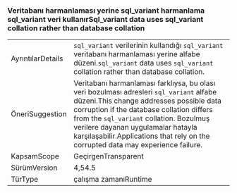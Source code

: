 ### <a name="sqlvariant-data-uses-sqlvariant-collation-rather-than-database-collation"></a><span data-ttu-id="8873a-101">Veritabanı harmanlaması yerine sql_variant harmanlama sql_variant veri kullanır</span><span class="sxs-lookup"><span data-stu-id="8873a-101">Sql_variant data uses sql_variant collation rather than database collation</span></span>

|   |   |
|---|---|
|<span data-ttu-id="8873a-102">Ayrıntılar</span><span class="sxs-lookup"><span data-stu-id="8873a-102">Details</span></span>|<span data-ttu-id="8873a-103"><code>sql_variant</code> verilerinin kullandığı <code>sql_variant</code> veritabanı harmanlaması yerine alfabe düzeni.</span><span class="sxs-lookup"><span data-stu-id="8873a-103"><code>sql_variant</code> data uses <code>sql_variant</code> collation rather than database collation.</span></span>|
|<span data-ttu-id="8873a-104">Öneri</span><span class="sxs-lookup"><span data-stu-id="8873a-104">Suggestion</span></span>|<span data-ttu-id="8873a-105">Veritabanı harmanlaması farklıysa, bu olası veri bozulması adresleri <code>sql_variant</code> alfabe düzeni.</span><span class="sxs-lookup"><span data-stu-id="8873a-105">This change addresses possible data corruption if the database collation differs from the <code>sql_variant</code> collation.</span></span> <span data-ttu-id="8873a-106">Bozulmuş verilere dayanan uygulamalar hatayla karşılaşabilir.</span><span class="sxs-lookup"><span data-stu-id="8873a-106">Applications that rely on the corrupted data may experience failure.</span></span>|
|<span data-ttu-id="8873a-107">Kapsam</span><span class="sxs-lookup"><span data-stu-id="8873a-107">Scope</span></span>|<span data-ttu-id="8873a-108">Geçirgen</span><span class="sxs-lookup"><span data-stu-id="8873a-108">Transparent</span></span>|
|<span data-ttu-id="8873a-109">Sürüm</span><span class="sxs-lookup"><span data-stu-id="8873a-109">Version</span></span>|<span data-ttu-id="8873a-110">4,5</span><span class="sxs-lookup"><span data-stu-id="8873a-110">4.5</span></span>|
|<span data-ttu-id="8873a-111">Tür</span><span class="sxs-lookup"><span data-stu-id="8873a-111">Type</span></span>|<span data-ttu-id="8873a-112">çalışma zamanı</span><span class="sxs-lookup"><span data-stu-id="8873a-112">Runtime</span></span>|

